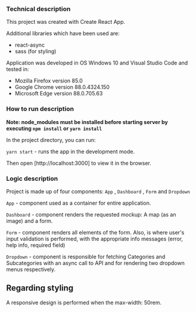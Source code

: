 ### Technical description ###
This project was created with Create React App.

Additional libraries which have been used are:

- react-async
- sass (for styling)

Application was developed in OS Windows 10 and Visual Studio Code and tested in:

- Mozilla Firefox version 85.0
- Google Chrome version 88.0.4324.150
- Microsoft Edge version 88.0.705.63

### How to run description ###

**Note: node_modules must be installed before starting server by executing `npm install` or `yarn install`**

In the project directory, you can run:

`yarn start` - runs the app in the development mode.

Then open [http://localhost:3000] to view it in the browser.

### Logic description ###
Project is made up of four components: `App` , `Dashboard` , `Form` and `Dropdown`

`App` - component used as a container for entire application.

`Dashboard` - component renders the requested mockup: A map (as an image) and a form.

`Form` - component renders all elements of the form. Also, is where user's input validation is performed, with the appropriate info messages (error, help info, required field)

`Dropdown` - component is responsible for fetching Categories and Subcategories with an async call to API and for rendering two dropdown menus respectively.

## Regarding styling ##
A responsive design is performed when the max-width: 50rem.